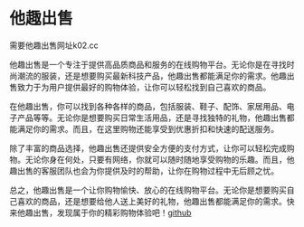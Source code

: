 # 他趣出售

需要他趣出售网址k02.cc

他趣出售是一个专注于提供高品质商品和服务的在线购物平台。无论你是在寻找时尚潮流的服装，还是想要购买最新科技产品，他趣出售都能满足你的需求。他趣出售致力于为用户提供最好的购物体验，让你可以轻松找到自己喜欢的商品。

在他趣出售，你可以找到各种各样的商品，包括服装、鞋子、配饰、家居用品、电子产品等等。无论你是想要购买日常生活用品，还是寻找独特的礼物，他趣出售都能满足你的需求。而且，在这里购物还能享受到优惠折扣和快速的配送服务。

除了丰富的商品选择，他趣出售还提供安全方便的支付方式，让你可以轻松完成购物。无论你身在何处，只要有网络，你就可以随时随地享受购物的乐趣。而且，他趣出售的客服团队也会为你提供及时的帮助，让你在购物过程中无后顾之忧。

总之，他趣出售是一个让你购物愉快、放心的在线购物平台。无论你是想要购买自己喜欢的商品，还是想要给他人送上美好的礼物，他趣出售都能满足你的需求。快来他趣出售，发现属于你的精彩购物体验吧！[github](https://github.com)